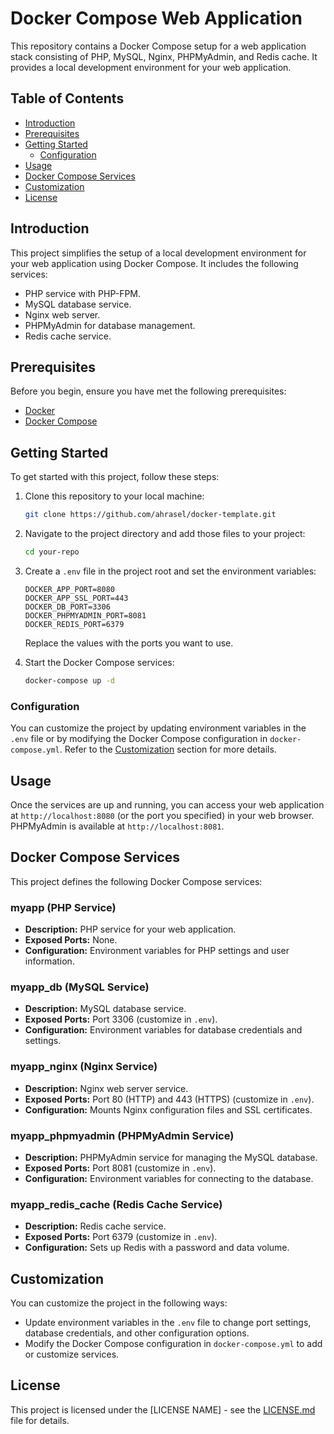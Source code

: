 # Docker Compose Web Application

This repository contains a Docker Compose setup for a web application stack consisting of PHP, MySQL, Nginx, PHPMyAdmin, and Redis cache. It provides a local development environment for your web application.

## Table of Contents

- [Introduction](#introduction)
- [Prerequisites](#prerequisites)
- [Getting Started](#getting-started)
  - [Configuration](#configuration)
- [Usage](#usage)
- [Docker Compose Services](#docker-compose-services)
- [Customization](#customization)
- [License](#license)

## Introduction

This project simplifies the setup of a local development environment for your web application using Docker Compose. It includes the following services:

- PHP service with PHP-FPM.
- MySQL database service.
- Nginx web server.
- PHPMyAdmin for database management.
- Redis cache service.

## Prerequisites

Before you begin, ensure you have met the following prerequisites:

- [Docker](https://docs.docker.com/get-docker/)
- [Docker Compose](https://docs.docker.com/compose/install/)

## Getting Started

To get started with this project, follow these steps:

1. Clone this repository to your local machine:

   ```bash
   git clone https://github.com/ahrasel/docker-template.git
   ```

2. Navigate to the project directory and add those files to your project:

   ```bash
   cd your-repo
   ```

3. Create a `.env` file in the project root and set the environment variables:

   ```dotenv
   DOCKER_APP_PORT=8080
   DOCKER_APP_SSL_PORT=443
   DOCKER_DB_PORT=3306
   DOCKER_PHPMYADMIN_PORT=8081
   DOCKER_REDIS_PORT=6379
   ```

   Replace the values with the ports you want to use.

4. Start the Docker Compose services:

   ```bash
   docker-compose up -d
   ```

### Configuration

You can customize the project by updating environment variables in the `.env` file or by modifying the Docker Compose configuration in `docker-compose.yml`. Refer to the [Customization](#customization) section for more details.

## Usage

Once the services are up and running, you can access your web application at `http://localhost:8080` (or the port you specified) in your web browser. PHPMyAdmin is available at `http://localhost:8081`.

## Docker Compose Services

This project defines the following Docker Compose services:

### myapp (PHP Service)

- **Description:** PHP service for your web application.
- **Exposed Ports:** None.
- **Configuration:** Environment variables for PHP settings and user information.

### myapp_db (MySQL Service)

- **Description:** MySQL database service.
- **Exposed Ports:** Port 3306 (customize in `.env`).
- **Configuration:** Environment variables for database credentials and settings.

### myapp_nginx (Nginx Service)

- **Description:** Nginx web server service.
- **Exposed Ports:** Port 80 (HTTP) and 443 (HTTPS) (customize in `.env`).
- **Configuration:** Mounts Nginx configuration files and SSL certificates.

### myapp_phpmyadmin (PHPMyAdmin Service)

- **Description:** PHPMyAdmin service for managing the MySQL database.
- **Exposed Ports:** Port 8081 (customize in `.env`).
- **Configuration:** Environment variables for connecting to the database.

### myapp_redis_cache (Redis Cache Service)

- **Description:** Redis cache service.
- **Exposed Ports:** Port 6379 (customize in `.env`).
- **Configuration:** Sets up Redis with a password and data volume.

## Customization

You can customize the project in the following ways:

- Update environment variables in the `.env` file to change port settings, database credentials, and other configuration options.
- Modify the Docker Compose configuration in `docker-compose.yml` to add or customize services.

## License

This project is licensed under the [LICENSE NAME] - see the [LICENSE.md](LICENSE.md) file for details.
